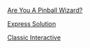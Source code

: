 [Are You A Pinball Wizard?](https://fivethirtyeight.com/features/are-you-a-pinball-wizard/)

[Express Solution](https://github.com/HumanRickshaw/Riddler/blob/master/2020.07.31/2020.07.31%20Express.pdf)

[Classic Interactive](http://www.codeskulptor.org/#user47_xvDmNbnKx4_0.py)
